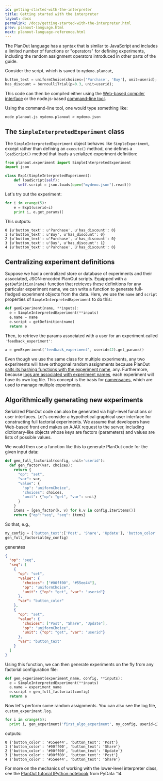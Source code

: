 ```yaml
---
id: getting-started-with-the-interpreter
title: Getting started with the interpreter
layout: docs
permalink: /docs/getting-started-with-the-interpreter.html
prev: planout-language.html
next: planout-language-reference.html
---
```


The PlanOut language has a syntax that is similar to JavaScript and includes a
limited number of functions or "operators" for defining experiments, including
the random assignment operators introduced in other parts of the guide.

Consider the script, which is saved to `mydemo.planout`,

```python
button_text = uniformChoice(choices=['Purchase', 'Buy'], unit=userid);
has_discount = bernoulliTrial(p=0.3, unit=userid);
```

This code can then be compiled either using the [Web-based compiler interface](http://facebook.github.io/planout/demo/planout-compiler.html) or the
node.js-based [command-line tool](https://github.com/facebook/planout/tree/master/compiler).

Using the command-line tool, one would type something like:

```
node planout.js mydemo.planout > mydemo.json
```

## The `SimpleInterpretedExperiment` class
The `SimpleInterpretedExperiment` object behaves like `SimpleExperiment`,
except rather than defining an `execute()` method, one defines a `loadScript()`
method that loads a serialized experiment definition:

```python
from planout.experiment import SimpleInterpretedExperiment
import json

class Exp1(SimpleInterpretedExperiment):
    def loadScript(self):
      self.script = json.loads(open("mydemo.json").read())
```

Let's try out the experiment:

```python
for i in xrange(5):
    e = Exp1(userid=i)
    print i, e.get_params()
```

This outputs:

```
0 {u'button_text': u'Purchase', u'has_discount': 0}
1 {u'button_text': u'Buy', u'has_discount': 0}
2 {u'button_text': u'Purchase', u'has_discount': 0}
3 {u'button_text': u'Buy', u'has_discount': 1}
4 {u'button_text': u'Purchase', u'has_discount': 0}
```

## Centralizing experiment definitions
Suppose we had a centralized store or database of experiments and their associated,
JSON-encoded PlanOut scripts.  Equipped with a `getDefinition(name)` function that
retrieves these definitions for any particular experiment name, we can write a function
to generate full-fledged experiment objects from the data. Here, we use the
`name` and `script` properties of `SimpleInterpretedExperiment` to do this:

```python
def genExperiment(name, **inputs):
  e = SimpleInterpretedExperiment(**inputs)
  e.name = name
  e.script = getDefinition(name)
  return e
```

Then, to retrieve the params associated with a user for an experiment called
`'feedback_experiment'`:

```python
x = genExperiment('feedback_experiment', userid=42).get_params()
```

Even though we use the same class for multiple experiments, any two experiments
will have orthogonal random assignments because PlanOut [salts its hashing functions
with the experiment name](how-planout-works.html),
any. Furthermore, because [logs are associated with experiment names](logging.html),
each experiment will have its own log file.  This concept is the basis for
[namepsaces](namespaces.html), which are used to manage multiple experiments.

## Algorithmically generating new experiments
Serialized PlanOut code can also be generated via high-level functions or user interfaces.
Let's consider a hypothetical graphical user interface for constructing full factorial experiments.
We assume that developers have Web-based front end makes an AJAX request to the server,
including dictionary-like objects whose keys are factors (parameters) and values
are lists of possible values.

We would then use a function like this to generate PlanOut code for the given input data:

```python
def gen_full_factorial(config, unit='userid'):
  def gen_factor(var, choices):
    return {
      "op": "set",
      "var": var,
      "value": {
        "op": "uniformChoice",
        "choices": choices,
        "unit": {"op": "get", "var": unit}
      }
    }
    items = [gen_factor(k, v) for k,v in config.iteritems()]
    return {"op":"seq", "seq": items}
```

So that, e.g.,

```python
my_config = {'button_text':['Post', 'Share', 'Update'], 'button_color':['#00ff00', '#55ee44']}
gen_full_factorial(my_config)
```

generates

```json
{
  "op": "seq",
  "seq": [
    {
      "op": "set",
      "value": {
        "choices": ["#00ff00", "#55ee44"],
        "op": "uniformChoice",
        "unit": {"op": "get", "var": "userid"}
      },
      "var": "button_color"
    },
    {
      "op": "set",
      "value": {
        "choices": ["Post", "Share", "Update"],
        "op": "uniformChoice",
        "unit": {"op": "get", "var": "userid"}
      },
      "var": "button_text"
    }
  ]
}
```

Using this function, we can then generate experiments on the fly from any
factorial configuration file:

```python
def gen_experiment(experiment_name, config, **inputs):
  e = SimpleInterpretedExperiment(**inputs)
  e.name = experiment_name
  e.script = gen_full_factorial(config)
  return e
```

Now let's perform some random assignments. You can also see the log file, `custom_experiment.log`.

```python
for i in xrange(5):
  print i, gen_experiment('first_algo_experiment', my_config, userid=i).get_params()
```

outputs:

```
0 {'button_color': '#55ee44', 'button_text': 'Post'}
1 {'button_color': '#00ff00', 'button_text': 'Share'}
2 {'button_color': '#00ff00', 'button_text': 'Update'}
3 {'button_color': '#00ff00', 'button_text': 'Post'}
4 {'button_color': '#55ee44', 'button_text': 'Share'}
```

For more on the mechanics of working with the lower-level interpreter class, see the
[PlanOut tutorial IPython notebook](https://github.com/facebook/planout/tree/master/contrib/pydata14_tutorial)
from PyData '14.
